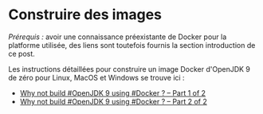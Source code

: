 # Construire des images

*Prérequis :* avoir une connaissance préexistante de Docker pour la platforme utilisée, des liens sont toutefois fournis la section introduction de ce post.

Les instructions détaillées pour construire un image Docker d'OpenJDK 9 de zéro pour Linux, MacOS et Windows se trouve ici :

- [Why not build #OpenJDK 9 using #Docker ? – Part 1 of 2](https://neomatrix369.wordpress.com/2015/06/04/why-not-build-openjdk-9-using-docker/)
- [Why not build #OpenJDK 9 using #Docker ? – Part 2 of 2](https://neomatrix369.wordpress.com/2015/06/06/why-not-build-openjdk-9-using-docker-part-2-of-2/)

